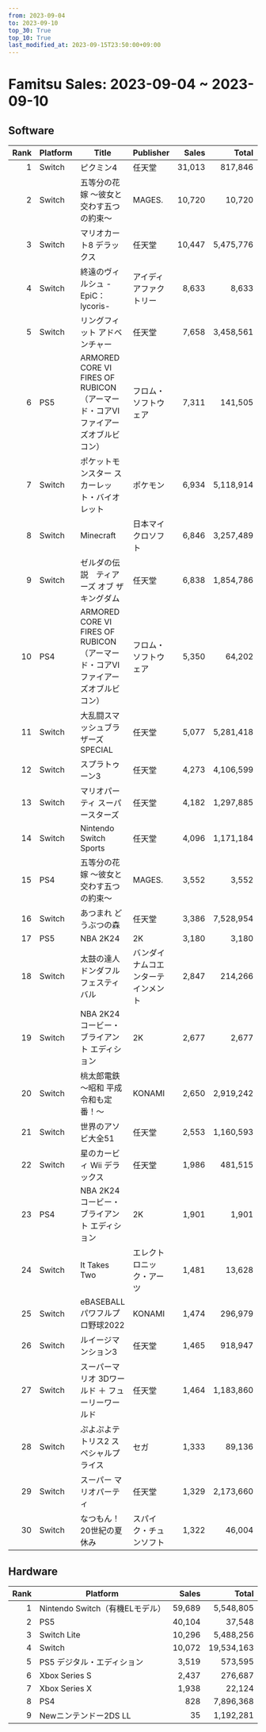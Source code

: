 ```yaml
---
from: 2023-09-04
to: 2023-09-10
top_30: True
top_10: True
last_modified_at: 2023-09-15T23:50:00+09:00
---
```

# Famitsu Sales: 2023-09-04 ~ 2023-09-10
## Software
| Rank | Platform | Title | Publisher | Sales | Total | Rate | New |
| -: | -- | -- | -- | -: | -: | -: | -- |
| 1 | Switch | ピクミン4 | 任天堂 | 31,013 | 817,846 | 20% |  |
| 2 | Switch | 五等分の花嫁 〜彼女と交わす五つの約束〜 | MAGES. | 10,720 | 10,720 | 60% | **New** |
| 3 | Switch | マリオカート8 デラックス | 任天堂 | 10,447 | 5,475,776 | 20% |  |
| 4 | Switch | 終遠のヴィルシュ -EpiC：lycoris- | アイディアファクトリー | 8,633 | 8,633 | 20% | **New** |
| 5 | Switch | リングフィット アドベンチャー | 任天堂 | 7,658 | 3,458,561 | 20% |  |
| 6 | PS5 | ARMORED CORE VI FIRES OF RUBICON（アーマード・コアVI　ファイアーズオブルビコン） | フロム・ソフトウェア | 7,311 | 141,505 | 20% |  |
| 7 | Switch | ポケットモンスター スカーレット・バイオレット | ポケモン | 6,934 | 5,118,914 | 20% |  |
| 8 | Switch | Minecraft | 日本マイクロソフト | 6,846 | 3,257,489 | 20% |  |
| 9 | Switch | ゼルダの伝説　ティアーズ オブ ザ キングダム | 任天堂 | 6,838 | 1,854,786 | 20% |  |
| 10 | PS4 | ARMORED CORE VI FIRES OF RUBICON（アーマード・コアVI　ファイアーズオブルビコン） | フロム・ソフトウェア | 5,350 | 64,202 | 20% |  |
| 11 | Switch | 大乱闘スマッシュブラザーズ SPECIAL | 任天堂 | 5,077 | 5,281,418 | 20% |  |
| 12 | Switch | スプラトゥーン3 | 任天堂 | 4,273 | 4,106,599 | 20% |  |
| 13 | Switch | マリオパーティ スーパースターズ | 任天堂 | 4,182 | 1,297,885 | 20% |  |
| 14 | Switch | Nintendo Switch Sports | 任天堂 | 4,096 | 1,171,184 | 20% |  |
| 15 | PS4 | 五等分の花嫁 〜彼女と交わす五つの約束〜 | MAGES. | 3,552 | 3,552 | 60% | **New** |
| 16 | Switch | あつまれ どうぶつの森 | 任天堂 | 3,386 | 7,528,954 | 20% |  |
| 17 | PS5 | NBA 2K24 | 2K | 3,180 | 3,180 | 60% | **New** |
| 18 | Switch | 太鼓の達人 ドンダフルフェスティバル | バンダイナムコエンターテインメント | 2,847 | 214,266 | 20% |  |
| 19 | Switch | NBA 2K24 コービー・ブライアント エディション | 2K | 2,677 | 2,677 | 80% | **New** |
| 20 | Switch | 桃太郎電鉄 〜昭和 平成 令和も定番！〜 | KONAMI | 2,650 | 2,919,242 | 20% |  |
| 21 | Switch | 世界のアソビ大全51 | 任天堂 | 2,553 | 1,160,593 | 20% |  |
| 22 | Switch | 星のカービィ Wii デラックス | 任天堂 | 1,986 | 481,515 | 20% |  |
| 23 | PS4 | NBA 2K24 コービー・ブライアント エディション | 2K | 1,901 | 1,901 | 60% | **New** |
| 24 | Switch | It Takes Two | エレクトロニック・アーツ | 1,481 | 13,628 | 20% |  |
| 25 | Switch | eBASEBALLパワフルプロ野球2022 | KONAMI | 1,474 | 296,979 | 20% |  |
| 26 | Switch | ルイージマンション3 | 任天堂 | 1,465 | 918,947 | 20% |  |
| 27 | Switch | スーパーマリオ 3Dワールド ＋ フューリーワールド | 任天堂 | 1,464 | 1,183,860 | 20% |  |
| 28 | Switch | ぷよぷよテトリス2 スペシャルプライス | セガ | 1,333 | 89,136 | 20% |  |
| 29 | Switch | スーパー マリオパーティ | 任天堂 | 1,329 | 2,173,660 | 20% |  |
| 30 | Switch | なつもん！ 20世紀の夏休み | スパイク・チュンソフト | 1,322 | 46,004 | 20% |  |

## Hardware
| Rank | Platform | Sales | Total |
| -: | -- | -: | -: |
| 1 | Nintendo Switch（有機ELモデル） | 59,689 | 5,548,805 |
| 2 | PS5 | 40,104 | 37,548 |
| 3 | Switch Lite | 10,296 | 5,488,256 |
| 4 | Switch | 10,072 | 19,534,163 |
| 5 | PS5 デジタル・エディション | 3,519 | 573,595 |
| 6 | Xbox Series S | 2,437 | 276,687 |
| 7 | Xbox Series X | 1,938 | 22,124 |
| 8 | PS4 | 828 | 7,896,368 |
| 9 | Newニンテンドー2DS LL | 35 | 1,192,281 |